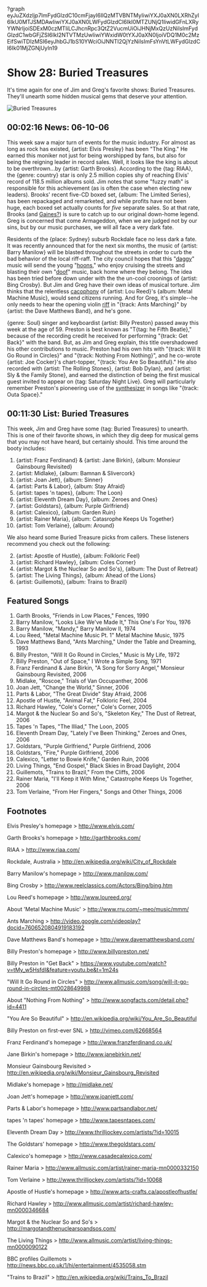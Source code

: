 ?graph eyJuZXdzIjp7ImFydGlzdC10cmFjayI6IlQzMTVBNTMyIiwiYXJ0aXN0LXRhZyI6IkU0MTJSMDAwIiwiYXJ0aXN0LWFydGlzdCI6IkI0MTZUNjQ1IiwidGFnLXRyYWNrIjoiSDExM0czMTIiLCJhcnRpc3QtZ2VucmUiOiJHNjMxQzUzNiIsImFydGlzdC1wbGFjZSI6IkI2NTVTMzUwIiwiYWxidW0tYXJ0aXN0IjoiVDQ1M0c2MzEifSwiTDIzMSI6eyJhbGJ1bS10YWciOiJNNTI2QjYzNiIsImFsYnVtLWFydGlzdCI6Ik01MjZGNjUyIn19

# Show 28: Buried Treasures
It's time again for one of Jim and Greg's favorite shows: Buried Treasures. They'll unearth some hidden musical gems that deserve your attention.

![Buried Treasures](http://sound-images.s3.amazonaws.com/images/buriedtreasures/goldcoins.jpg)

## 00:02:16 News: 06-10-06
This week saw a major turn of events for the music industry. For almost as long as rock has existed, {artist: Elvis Presley} has been "The King." He earned this moniker not just for being worshipped by fans, but also for being the reigning leader in record sales. Well, it looks like the king is about to be overthrown...by {artist: Garth Brooks}. According to the {tag: RIAA}, the {genre: country} star is only 2.5 million copies shy of reaching Elvis' record of 118.5 million albums sold. Jim notes that some "fuzzy math" is responsible for this achievement (as is often the case when electing new leaders). Brooks' recent five-CD boxed set, {album: The Limited Series}, has been repackaged and remarketed, and while profits have not been huge, each boxed set actually counts for *five* separate sales. So at that rate, Brooks (and [Gaines?](http://www.planetgarth.com/chrisgaines/)) is sure to catch up to our original down-home legend. Greg is concerned that come Armageddon, when we are judged not by our sins, but by our music purchases, we will all face a very dark fate.

Residents of the {place: Sydney} suburb Rockdale face no less dark a fate. It was recently announced that for the next six months, the music of {artist: Barry Manilow} will be blasted throughout the streets in order to curb the bad behavior of the local riff-raff. The city council hopes that this "[daggy](http://www.wordwebonline.com/en/DAGGY)" music will send the young "[hoons](http://en.wikipedia.org/wiki/Hoon)," who enjoy cruising the streets and blasting their own "[doof](http://www.urbandictionary.com/define.php?term=doof%20doof&defid=320692)" music, back home where they belong. The idea has been tried before down under with the the un-cool croonings of {artist: Bing Crosby}. But Jim and Greg have their own ideas of musical torture. Jim thinks that the relentless [cacophony](https://www.youtube.com/watch?v=3-Vy4VRRO30) of {artist: Lou Reed}'s {album: Metal Machine Music}, would send citizens running. And for Greg, it's simple--he only needs to hear the opening violin [riff](https://www.youtube.com/watch?v=MNgJBIx-hK8) in "{track: Ants Marching}" by {artist: the Dave Matthews Band}, and he's gone.

{genre: Soul} singer and keyboardist {artist: Billy Preston} passed away this week at the age of 59. Preston is best known as "T{tag: he Fifth Beatle}," because of the recording credit he received for performing "{track: Get Back}" with the band. But, as Jim and Greg explain, this title overshadowed his other contributions to music. Preston had his own hits with "{track: Will It Go Round in Circles}" and "{track: Nothing From Nothing}", and he co-wrote {artist: Joe Cocker}'s chart-topper, "{track: You Are So Beautiful}." He also recorded with {artist: The Rolling Stones}, {artist: Bob Dylan}, and {artist: Sly & the Family Stone}, and earned the distinction of being the first musical guest invited to appear on {tag: Saturday Night Live}. Greg will particularly remember Preston's pioneering use of the [synthesizer](https://www.youtube.com/watch?v=UuJVleNkJj0&feature=kp) in songs like "{track: Outa Space}."

## 00:11:30 List: Buried Treasures 
This week, Jim and Greg have some {tag: Buried Treasures} to unearth. This is one of their favorite shows, in which they dig deep for musical gems that you may not have heard, but certainly should. This time around the booty includes:

1. {artist: Franz Ferdinand} & {artist: Jane Birkin}, {album: Monsieur Gainsbourg Revisited}
2. {artist: Midlake}, {album: Bamnan & Slivercork}
2. {artist: Joan Jett}, {album: Sinner}
2. {artist: Parts & Labor}, {album: Stay Afraid}
2. {artist: tapes 'n tapes}, {album: The Loon}
2. {artist: Eleventh Dream Day}, {album: Zeroes and Ones}
2. {artist: Goldstars}, {album: Purple Girlfriend}
2. {artist: Calexico}, {album: Garden Ruin}
2. {artist: Rainer Maria}, {album: Catasrophe Keeps Us Together}
2. {artist: Tom Verlaine}, {album: Around}

We also heard some Buried Treasure picks from callers. These listeners recommend you check out the following:

2. {artist: Apostle of Hustle}, {album: Folkloric Feel}
2. {artist: Richard Hawley}, {album: Coles Corner}
2. {artist: Margot & the Nuclear So and So's}, {album: The Dust of Retreat}
2. {artist: The Living Things}, {album: Ahead of the Lions}
2. {artist: Guillemots}, {album: Trains to Brazil}

## Featured Songs
1. Garth Brooks, "Friends in Low Places," Fences, 1990
2. Barry Manilow, "Looks Like We've Made It," This One's For You, 1976
3. Barry Manilow, "Mandy," Barry Manilow II, 1974
4. Lou Reed, "Metal Machine Music Pt. 1" Metal Machine Music, 1975
5. Dave Matthews Band, "Ants Marching," Under the Table and Dreaming, 1993
6. Billy Preston, "Will It Go Round in Circles," Music is My Life, 1972
7. Billy Preston, "Out of Space," I Wrote a Simple Song, 1971
8. Franz Ferdinand & Jane Birkin, "A Song for Sorry Angel," Monsieur Gainsbourg Revisited, 2006 
9. Midlake, "Roscoe," Trials of Van Occupanther, 2006
10. Joan Jett, "Change the World," Sinner, 2006
11. Parts & Labor, "The Great Divide" Stay Afraid, 2006
12. Apostle of Hustle, "Animal Fat," Folkloric Feel, 2004
13. Richard Hawley, "Cole's Corner," Cole's Corner, 2005
14. Margot & the Nuclear So and So's, "Skeleton Key," The Dust of Retreat, 2006
15. Tapes 'n Tapes, "The Illiad," The Loon, 2005
16. Eleventh Dream Day, "Lately I've Been Thinking," Zeroes and Ones, 2006
17. Goldstars, "Purple Girlfriend," Purple Girlfriend, 2006
18. Goldstars, "Fire," Purple Girlfriend, 2006
19. Calexico, "Letter to Bowie Knife," Garden Ruin, 2006
20. Living Things, "End Gospel," Black Skies in Broad Daylight, 2004
21. Guillemots, "Trains to Brazil," From the Cliffs, 2006
22. Rainer Maria, "I'll Keep it With Mine," Catastrophe Keeps Us Together, 2006
23. Tom Verlaine, "From Her Fingers," Songs and Other Things, 2006

## Footnotes
Elvis Presley's homepage > http://www.elvis.com/

Garth Brooks's homepage > http://garthbrooks.com/

RIAA > http://www.riaa.com/

Rockdale, Australia > http://en.wikipedia.org/wiki/City_of_Rockdale

Barry Manilow's homepage > http://www.manilow.com/

Bing Crosby > http://www.reelclassics.com/Actors/Bing/bing.htm

Lou Reed's homepage > http://www.loureed.org/

About 'Metal Machine Music' > http://www.rru.com/~meo/music/mmm/

Ants Marching > http://video.google.com/videoplay?docid=7606520804919183192

Dave Matthews Band's homepage > http://www.davematthewsband.com/

Billy Preston's homepage > http://www.billypreston.net/

Billy Preston in "Get Back" > https://www.youtube.com/watch?v=tMy_w5HsfdI&feature=youtu.be&t=1m24s

"Will It Go Round in Circles" > http://www.allmusic.com/song/will-it-go-round-in-circles-mt0028649988

About "Nothing From Nothing" > http://www.songfacts.com/detail.php?id=4411

"You Are So Beautiful" > http://en.wikipedia.org/wiki/You_Are_So_Beautiful

Billy Preston on first-ever SNL > http://vimeo.com/62668564

Franz Ferdinand's homepage > http://www.franzferdinand.co.uk/

Jane Birkin's homepage > http://www.janebirkin.net/

Monsieur Gainsbourg Revisited > http://en.wikipedia.org/wiki/Monsieur_Gainsbourg_Revisited

Midlake's homepage > http://midlake.net/

Joan Jett's homepage > http://www.joanjett.com/

Parts & Labor's homepage > http://www.partsandlabor.net/

tapes 'n tapes' homepage > http://www.tapesntapes.com/

Eleventh Dream Day > http://www.thrilljockey.com/artists/?id=10015

The Goldstars' homepage > http://www.thegoldstars.com/

Calexico's homepage > http://www.casadecalexico.com/

Rainer Maria > http://www.allmusic.com/artist/rainer-maria-mn0000332150

Tom Verlaine > http://www.thrilljockey.com/artists/?id=10068

Apostle of Hustle's homepage > http://www.arts-crafts.ca/apostleofhustle/

Richard Hawley > http://www.allmusic.com/artist/richard-hawley-mn0000346684

Margot & the Nuclear So and So's > http://margotandthenuclearsoandsos.com/

The Living Things > http://www.allmusic.com/artist/living-things-mn0000090122

BBC profiles Guillemots > http://news.bbc.co.uk/1/hi/entertainment/4535058.stm

"Trains to Brazil" > http://en.wikipedia.org/wiki/Trains_To_Brazil